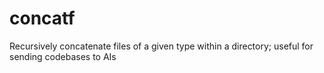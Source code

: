 # concatf
Recursively concatenate files of a given type within a directory; useful for sending codebases to AIs

